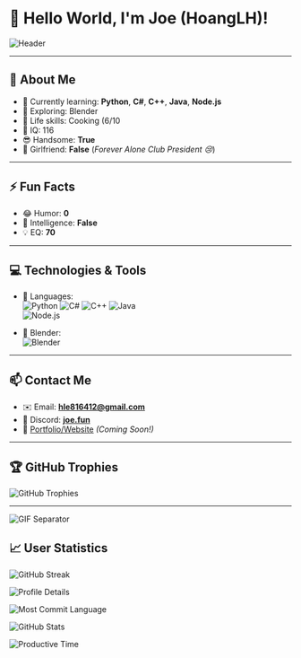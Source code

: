# 👋 Hello World, I'm Joe (HoangLH)!

![Header](https://user-images.githubusercontent.com/73097560/115834477-dbab4500-a447-11eb-908a-139a6edaec5c.gif)

---

## 🚀 About Me
- 🔭 Currently learning: **Python**, **C#**, **C++**, **Java**, **Node.js**  
- 🎨 Exploring: Blender 
- 🍳 Life skills: Cooking (6/10
- 🧠 IQ: 116
- 😎 Handsome: **True**
- 💖 Girlfriend: **False** (*Forever Alone Club President 😢*)  

---

## ⚡ Fun Facts
- 😂 Humor: **0**
- 🌟 Intelligence: **False** 
- 💡 EQ: **70** 

---

## 💻 Technologies & Tools
- 🔧 Languages:  
  ![Python](https://img.shields.io/badge/Python-3776AB?style=for-the-badge&logo=python&logoColor=white) 
  ![C#](https://img.shields.io/badge/C%23-239120?style=for-the-badge&logo=csharp&logoColor=white) 
  ![C++](https://img.shields.io/badge/C++-00599C?style=for-the-badge&logo=cplusplus&logoColor=white) 
  ![Java](https://img.shields.io/badge/Java-007396?style=for-the-badge&logo=java&logoColor=white)  
  ![Node.js](https://img.shields.io/badge/Node.js-339933?style=for-the-badge&logo=nodedotjs&logoColor=white)  

- 🎨 Blender:  
  ![Blender](https://img.shields.io/badge/Blender-F5792A?style=for-the-badge&logo=blender&logoColor=white)  

---

## 📫 Contact Me
- ✉️ Email: **hle816412@gmail.com**  
- 💬 Discord: **[joe.fun](https://discord.com/users/914708988388593734)**  
- 📂 [Portfolio/Website](#) *(Coming Soon!)*  

---

## 🏆 GitHub Trophies

![GitHub Trophies](https://github-trophies.vercel.app/?username=joeindev)

---

![GIF Separator](https://user-images.githubusercontent.com/73097560/115834477-dbab4500-a447-11eb-908a-139a6edaec5c.gif)

## 📈 User Statistics

![GitHub Streak](https://github-readme-streak-stats.herokuapp.com/?user=joeindev)

![Profile Details](https://github-profile-summary-cards.vercel.app/api/cards/profile-details?username=joeindev)

![Most Commit Language](https://github-profile-summary-cards.vercel.app/api/cards/most-commit-language?username=joeindev)

![GitHub Stats]([https://github-readme-stats.vercel.app/api?username=joeindev](https://github-trophies.vercel.app/?username=joeindev))

![Productive Time](https://github-profile-summary-cards.vercel.app/api/cards/productive-time?username=joeindev)
